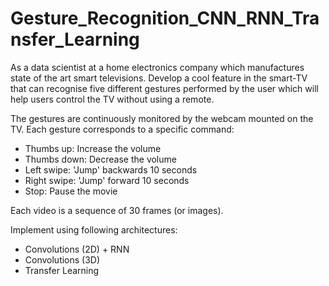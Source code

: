 # Gesture_Recognition_CNN_RNN_Transfer_Learning

As a data scientist at a home electronics company which manufactures state of the art smart televisions. Develop a cool feature in the smart-TV that can recognise five different gestures performed by the user which will help users control the TV without using a remote.

The gestures are continuously monitored by the webcam mounted on the TV. Each gesture corresponds to a specific command:

- Thumbs up:  Increase the volume
- Thumbs down: Decrease the volume
- Left swipe: 'Jump' backwards 10 seconds
- Right swipe: 'Jump' forward 10 seconds  
- Stop: Pause the movie
 
Each video is a sequence of 30 frames (or images).

Implement using following architectures:

- Convolutions (2D) + RNN
- Convolutions (3D)
- Transfer Learning
